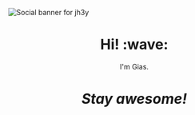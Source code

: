 ![Social banner for jh3y](https://i.ibb.co/6gpdngP/GitHub.gif)
<h1 align='center'> Hi! :wave:</h1>
<p align='center'>
I'm Gias.
</p>

<h1 align='center'><i>Stay awesome!</i></h1>

